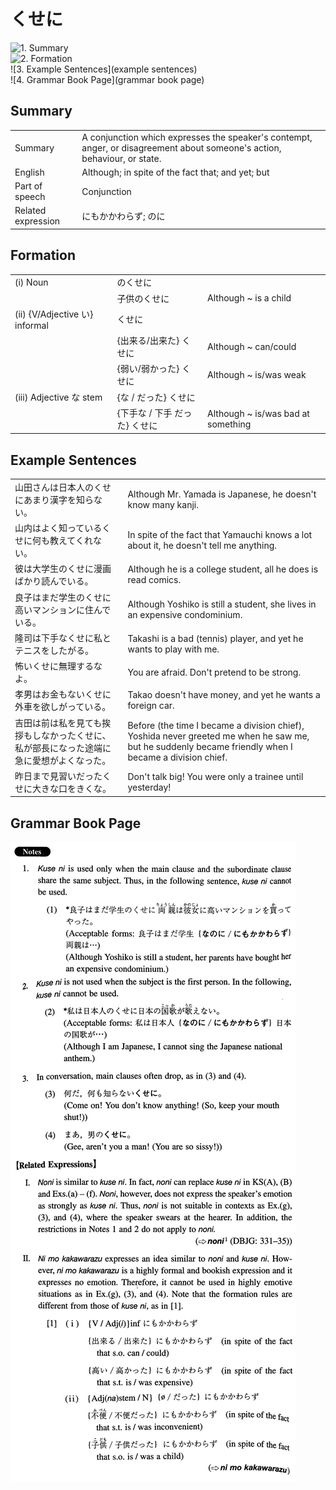 # くせに

![1. Summary](summary)<br>
![2. Formation](formation)<br>
![3. Example Sentences](example sentences)<br>
![4. Grammar Book Page](grammar book page)<br>


## Summary

<table><tr>   <td>Summary</td>   <td>A conjunction which expresses the speaker's contempt, anger, or disagreement about someone's action, behaviour, or state.</td></tr><tr>   <td>English</td>   <td>Although; in spite of the fact that; and yet; but</td></tr><tr>   <td>Part of speech</td>   <td>Conjunction</td></tr><tr>   <td>Related expression</td>   <td>にもかかわらず; のに</td></tr></table>

## Formation

<table class="table"> <tbody><tr class="tr head"><td class="td"><span class="numbers">(i)</span> <span class="bold">Noun</span></td><td class="td"><span class="concept">のくせに</span></td><td class="td"></td></tr><tr class="tr"><td class="td"></td><td class="td"><span>子供</span><span class="concept">のくせに</span></td><td class="td"><span>Although ~ is a child</span></td></tr><tr class="tr head"><td class="td"><span class="numbers">(ii)</span> <span class="bold">{V/Adjective い} informal</span></td><td class="td"><span class="concept">くせに</span></td><td class="td"></td></tr><tr class="tr"><td class="td"></td><td class="td"><span>{出来る/出来た} </span><span class="concept">くせに</span></td><td class="td"><span>Although ~ can/could</span></td></tr><tr class="tr"><td class="td"></td><td class="td"><span>{弱い/弱かった} </span><span class="concept">くせに</span></td><td class="td"><span>Although ~ is/was weak</span></td></tr><tr class="tr head"><td class="td"><span class="numbers">(iii)</span> <span class="bold"><span>Adjective な stem</span></span></td><td class="td"><span>{</span><span class="concept">な </span><span>/</span><span class="concept"> だった</span><span>} </span><span class="concept">くせに</span></td><td class="td"></td></tr><tr class="tr"><td class="td"></td><td class="td"><span>{下手</span><span class="concept">な </span><span>/ 下手</span><span class="concept"> だった</span><span>} </span><span class="concept">くせに</span></td><td class="td"><span>Although ~ is/was bad at something</span></td></tr></tbody></table>

## Example Sentences

<table><tr>   <td>山田さんは日本人のくせにあまり漢字を知らない。</td>   <td>Although Mr. Yamada is Japanese, he doesn't know many kanji.</td></tr><tr>   <td>山内はよく知っているくせに何も教えてくれない。</td>   <td>In spite of the fact that Yamauchi knows a lot about it, he doesn't tell me anything.</td></tr><tr>   <td>彼は大学生のくせに漫画ばかり読んでいる。</td>   <td>Although he is a college student, all he does is read comics.</td></tr><tr>   <td>良子はまだ学生のくせに高いマンションに住んでいる。</td>   <td>Although Yoshiko is still a student, she lives in an expensive condominium.</td></tr><tr>   <td>隆司は下手なくせに私とテニスをしたがる。</td>   <td>Takashi is a bad (tennis) player, and yet he wants to play with me.</td></tr><tr>   <td>怖いくせに無理するなよ。</td>   <td>You are afraid. Don't pretend to be strong.</td></tr><tr>   <td>孝男はお金もないくせに外車を欲しがっている。</td>   <td>Takao doesn't have money, and yet he wants a foreign car.</td></tr><tr>   <td>吉田は前は私を見ても挨拶もしなかったくせに、私が部長になった途端に急に愛想がよくなった。</td>   <td>Before (the time I became a division chief), Yoshida never greeted me when he saw me, but he suddenly became friendly when I became a division chief.</td></tr><tr>   <td>昨日まで見習いだったくせに大きな口をきくな。</td>   <td>Don't talk big! You were only a trainee until yesterday!</td></tr></table>

## Grammar Book Page

![](../img/Intermediateくせに.png)

